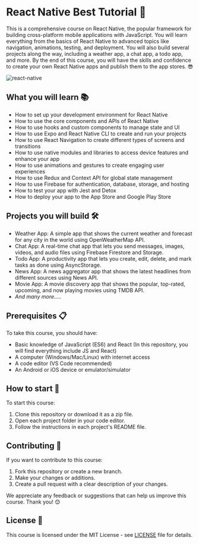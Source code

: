 # React Native Best Tutorial 🚀

This is a comprehensive course on React Native, the popular framework for building cross-platform mobile applications with JavaScript. You will learn everything from the basics of React Native to advanced topics like navigation, animations, testing, and deployment. You will also build several projects along the way, including a weather app, a chat app, a todo app, and more. By the end of this course, you will have the skills and confidence to create your own React Native apps and publish them to the app stores. 😎

![react-native](https://user-images.githubusercontent.com/97989643/223346761-47f75d56-4dbf-4236-9c13-aa60fcfb4e71.gif)

## What you will learn 📚

* How to set up your development environment for React Native
* How to use the core components and APIs of React Native
* How to use hooks and custom components to manage state and UI
* How to use Expo and React Native CLI to create and run your projects
* How to use React Navigation to create different types of screens and transitions
* How to use native modules and libraries to access device features and enhance your app
* How to use animations and gestures to create engaging user experiences
* How to use Redux and Context API for global state management
* How to use Firebase for authentication, database, storage, and hosting
* How to test your app with Jest and Detox
* How to deploy your app to the App Store and Google Play Store

## Projects you will build 🛠️

* Weather App: A simple app that shows the current weather and forecast for any city in the world using OpenWeatherMap API.
* Chat App: A real-time chat app that lets you send messages, images, videos, and audio files using Firebase Firestore and Storage.
* Todo App: A productivity app that lets you create, edit, delete, and mark tasks as done using AsyncStorage.
* News App: A news aggregator app that shows the latest headlines from different sources using News API.
* Movie App: A movie discovery app that shows the popular, top-rated, upcoming, and now playing movies using TMDB API.
* *And many more.....*

## Prerequisites 📋

To take this course, you should have:

* Basic knowledge of JavaScript (ES6) and React (In this repository, you will find everything include JS and React)
* A computer (Windows/Mac/Linux) with internet access
* A code editor (VS Code recommended)
* An Android or iOS device or emulator/simulator

## How to start 🚀

To start this course:

1. Clone this repository or download it as a zip file.
2. Open each project folder in your code editor.
3. Follow the instructions in each project's README file.

## Contributing 💖

If you want to contribute to this course:

1. Fork this repository or create a new branch.
2. Make your changes or additions.
3. Create a pull request with a clear description of your changes.

We appreciate any feedback or suggestions that can help us improve this course. Thank you! 😊

## License 📄

This course is licensed under the MIT License - see [LICENSE](LICENSE) file for details.
